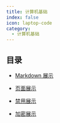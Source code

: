 ```yaml
---
title: 计算机基础
index: false
icon: laptop-code
category:
  - 计算机基础
---
```


## 目录

- [Markdown 展示](markdown.md)

- [页面展示](page.md)

- [禁用展示](disable.md)

- [加密展示](encrypt.md)